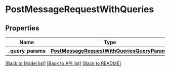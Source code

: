 # PostMessageRequestWithQueries

## Properties
Name | Type | Description | Notes
------------ | ------------- | ------------- | -------------
**_query_params** | [**PostMessageRequestWithQueriesQueryParams**](PostMessageRequestWithQueriesQueryParams.md) |  | [optional] 

[[Back to Model list]](../README.md#documentation-for-models) [[Back to API list]](../README.md#documentation-for-api-endpoints) [[Back to README]](../README.md)

